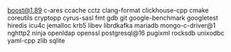 boost@1.89
c-ares
ccache
cctz
clang-format
clickhouse-cpp
cmake
coreutils
cryptopp
cyrus-sasl
fmt
gdb
git
google-benchmark
googletest
hiredis
icu4c
jemalloc
krb5
libev
librdkafka
mariadb
mongo-c-driver@1
nghttp2
ninja
openldap
openssl
postgresql@16
pugixml
rocksdb
unixodbc
yaml-cpp
zlib
sqlite
